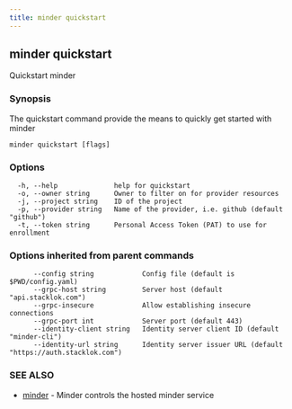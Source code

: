 ```yaml
---
title: minder quickstart
---
```

## minder quickstart

Quickstart minder

### Synopsis

The quickstart command provide the means to quickly get started with minder

```
minder quickstart [flags]
```

### Options

```
  -h, --help              help for quickstart
  -o, --owner string      Owner to filter on for provider resources
  -j, --project string    ID of the project
  -p, --provider string   Name of the provider, i.e. github (default "github")
  -t, --token string      Personal Access Token (PAT) to use for enrollment
```

### Options inherited from parent commands

```
      --config string            Config file (default is $PWD/config.yaml)
      --grpc-host string         Server host (default "api.stacklok.com")
      --grpc-insecure            Allow establishing insecure connections
      --grpc-port int            Server port (default 443)
      --identity-client string   Identity server client ID (default "minder-cli")
      --identity-url string      Identity server issuer URL (default "https://auth.stacklok.com")
```

### SEE ALSO

* [minder](minder.md)	 - Minder controls the hosted minder service


